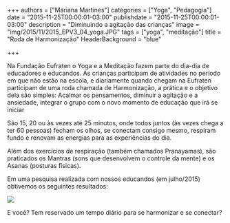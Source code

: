 +++
authors = ["Mariana Martines"]
categories = ["Yoga", "Pedagogia"]
date = "2015-11-25T00:00:01-03:00"
publishdate = "2015-11-25T00:00:01-03:00"
description = "Diminuindo a agitação das crianças"
image = "img/2015/11/2015_EPV3_04_yoga.JPG"
tags = ["yoga", "meditação"]
title = "Roda de Harmonização"
HeaderBackground = "blue"

+++

Na Fundação Eufraten o Yoga e a Meditação fazem parte do dia-dia de educadores e educandos. As crianças participam de atividades no período em que não estão na escola, e diariamente quando chegam na Eufraten participam de uma roda chamada de Harmonização, a prática e o objetivo dela são simples: Acalmar os pensamentos, diminuir a agitação e a ansiedade, integrar o grupo com o novo momento de educação que irá se iniciar

São 15, 20 ou às vezes até 25 minutos, onde todos juntos (às vezes chega a ter 60 pessoas) fecham os olhos, se conectam consigo mesmo, respiram fundo e renovam as energias para as experiências do dia.

Além dos exercícios de respiração (também chamados Pranayamas), são praticados os Mantras (sons que desenvolvem o controle da mente) e os Asanas (posturas físicas).

Em uma pesquisa realizada com nossos educandos (em julho/2015) obtivemos os seguintes resultados:

![](https://s3-sa-east-1.amazonaws.com/blog.autoconexao.org.br/img/2015/11/resultados.jpg)


E você? Tem reservado um tempo diário para se harmonizar e se conectar?
